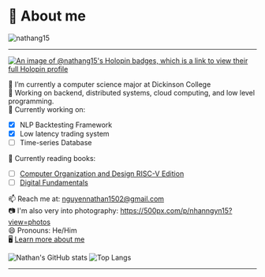 # 👋 About me
<p align="left"> <img src="https://komarev.com/ghpvc/?username=nathang15&label=Profile%20views&color=0e75b6&style=flat" alt="nathang15" /> </p>
<hr>

[![An image of @nathang15's Holopin badges, which is a link to view their full Holopin profile](https://holopin.me/nathang15)](https://holopin.io/@nathang15)

🔭 I’m currently a computer science major at Dickinson College</br>
🌱 Working on backend, distributed systems, cloud computing, and low level programming.</br>
🔨 Currently working on:</br>
  - [X] NLP Backtesting Framework
  - [X] Low latency trading system
  - [ ] Time-series Database

📘 Currently reading books:</br>
  - [ ] [Computer Organization and Design RISC-V Edition](https://www.amazon.com/Computer-Organization-Design-RISC-V-Architecture/dp/0128122757)
  - [ ] [Digital Fundamentals](https://www.amazon.com/Digital-Fundamentals-11th-Thomas-Floyd/dp/0132737965)

📫 Reach me at: nguyennathan1502@gmail.com</br>
📷 I'm also very into photography: https://500px.com/p/nhanngyn15?view=photos</br>
😄 Pronouns: He/Him</br>
🖥️ [Learn more about me](https://nathanswe.vercel.app)</br>

![Nathan's GitHub stats](https://github-readme-stats.vercel.app/api?username=nathang15&show=reviews&contribs&rank_icon=github&show_icons=true&theme=dracula)
![Top Langs](https://github-readme-stats.vercel.app/api/top-langs/?username=nathang15&hide_progress=true&show_icons=true&theme=dracula&hide=jupyter%20notebook)
<hr>



